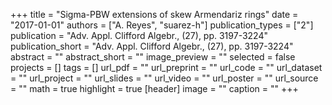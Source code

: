 +++
title = "Sigma-PBW extensions of skew Armendariz rings"
date = "2017-01-01"
authors = ["A. Reyes", "suarez-h"]
publication_types = ["2"]
publication = "Adv. Appl. Clifford Algebr., (27), pp. 3197-3224"
publication_short = "Adv. Appl. Clifford Algebr., (27), pp. 3197-3224"
abstract = ""
abstract_short = ""
image_preview = ""
selected = false
projects = []
tags = []
url_pdf = ""
url_preprint = ""
url_code = ""
url_dataset = ""
url_project = ""
url_slides = ""
url_video = ""
url_poster = ""
url_source = ""
math = true
highlight = true
[header]
image = ""
caption = ""
+++
